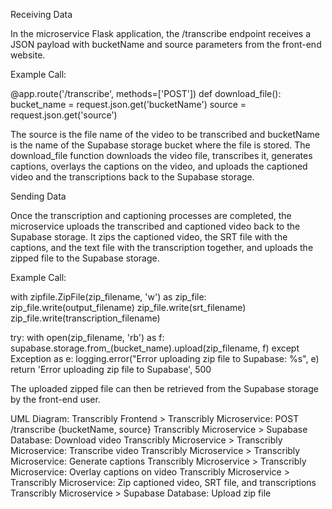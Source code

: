 Receiving Data

In the microservice Flask application, the /transcribe endpoint receives a JSON payload with bucketName and source parameters from the front-end website.

Example Call:

@app.route('/transcribe', methods=['POST'])
def download_file():
    bucket_name = request.json.get('bucketName')
    source = request.json.get('source')

The source is the file name of the video to be transcribed and bucketName is the name of the Supabase storage bucket where the file is stored. The download_file function downloads the video file, transcribes it, generates captions, overlays the captions on the video, and uploads the captioned video and the transcriptions back to the Supabase storage.

Sending Data

Once the transcription and captioning processes are completed, the microservice uploads the transcribed and captioned video back to the Supabase storage. It zips the captioned video, the SRT file with the captions, and the text file with the transcription together, and uploads the zipped file to the Supabase storage.

Example Call:

with zipfile.ZipFile(zip_filename, 'w') as zip_file:
    zip_file.write(output_filename)
    zip_file.write(srt_filename)
    zip_file.write(transcription_filename)

try:
    with open(zip_filename, 'rb') as f:
        supabase.storage.from_(bucket_name).upload(zip_filename, f)
except Exception as e:
    logging.error("Error uploading zip file to Supabase: %s", e)
    return 'Error uploading zip file to Supabase', 500

The uploaded zipped file can then be retrieved from the Supabase storage by the front-end user.

UML Diagram:
Transcribly Frontend > Transcribly Microservice: POST /transcribe {bucketName, source}
Transcribly Microservice > Supabase Database: Download video
Transcribly Microservice > Transcribly Microservice: Transcribe video
Transcribly Microservice > Transcribly Microservice: Generate captions
Transcribly Microservice > Transcribly Microservice: Overlay captions on video
Transcribly Microservice > Transcribly Microservice: Zip captioned video, SRT file, and transcriptions
Transcribly Microservice > Supabase Database: Upload zip file
